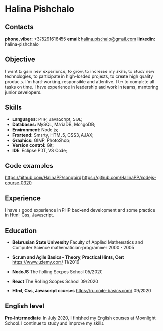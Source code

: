 # Halina Pishchalo 

## Contacts
   **phone, viber:** +375291616455
   **email:** halina.pischalo@gmail.com
   **linkedin:** halina-pishchalo

## Objective
I want to gain new experience, to grow, to increase my skills, to study new technologies, to participate in high-loaded projects, to create high quality products.
I'm hard-working, responsible and attentive. I try to complete all tasks on time. I have experience in leadership and work in teams, mentoring junior developers. 


## Skills
* **Languages:** PHP, JavaScript, SQL;
* **Databases:** MySQL, MariaDB, MongoDB;
* **Environment:** Node.js;
* **Frontend:** Smarty, HTML5, CSS3, AJAX;
* **Graphics:** GIMP, PhotoShop;
* **Version control:** Git;
* **IDE:** Eclipse PDT, VS Code;


## Code examples
https://github.com/HalinaPP/songbird
https://github.com/HalinaPP/nodejs-course-0320

## Experience
I have a good experience in PHP backend development and some practice in Html, Css, Javascript.

## Education
- **Belarusian State University**
 Faculty of Applied Mathematics and Computer Science
 mathematician-programmer
 2000 - 2005

- **Scrum and Agile Basics - Theory, Practical Hints, Cert**
https://www.udemy.com/
11/2019

- **NodeJS**
The Rolling Scopes School
05/2020

- **React**
The Rolling Scopes School
09/2020

- **Html, Css, Javascript courses**
https://ru.code-basics.com/
09/2020

## English level
**Pre-Intermediate**.
In July 2020, I finished my English courses at Moonlight School. I continue to study and improve my skills.